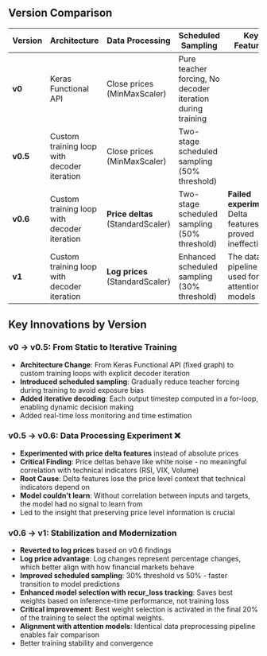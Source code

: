 ## Version Comparison
| Version  | Architecture | Data Processing | Scheduled Sampling | Key Features |
|----------|-------------|-----------------|-------------------|--------------|
| **v0**    | Keras Functional API                        | Close prices (MinMaxScaler)| Pure teacher forcing, No decoder iteration during training |
| **v0.5**  | Custom training loop with decoder iteration | Close prices (MinMaxScaler)| Two-stage scheduled sampling (50% threshold)               |
| **v0.6**  | Custom training loop with decoder iteration | **Price deltas** (StandardScaler)| Two-stage scheduled sampling (50% threshold)         | **Failed experiment**: Delta features proved ineffective |
| **v1**    | Custom training loop with decoder iteration | **Log prices** (StandardScaler)| Enhanced scheduled sampling (30% threshold)            | The data pipeline used for attention models |

## Key Innovations by Version
### v0 → v0.5: From Static to Iterative Training
- **Architecture Change**: From Keras Functional API (fixed graph) to custom training loops with explicit decoder iteration
- **Introduced scheduled sampling**: Gradually reduce teacher forcing during training to avoid exposure bias
- **Added iterative decoding**: Each output timestep computed in a for-loop, enabling dynamic decision making
- Added real-time loss monitoring and time estimation

### v0.5 → v0.6: Data Processing Experiment ❌
- **Experimented with price delta features** instead of absolute prices
- **Critical Finding**: Price deltas behave like white noise - no meaningful correlation with technical indicators (RSI, VIX, Volume)
- **Root Cause**: Delta features lose the price level context that technical indicators depend on
- **Model couldn't learn**: Without correlation between inputs and targets, the model had no signal to learn from
- Led to the insight that preserving price level information is crucial

### v0.6 → v1: Stabilization and Modernization
- **Reverted to log prices** based on v0.6 findings
- **Log price advantage**: Log changes represent percentage changes, which better align with how financial markets behave
- **Improved scheduled sampling**: 30% threshold vs 50% - faster transition to model predictions
- **Enhanced model selection with recur_loss tracking**: Saves best weights based on inference-time performance, not training loss
- **Critical improvement**: Best weight selection is activated in the final 20% of the training to select the optimal weights. 
- **Alignment with attention models**: Identical data preprocessing pipeline enables fair comparison
- Better training stability and convergence
